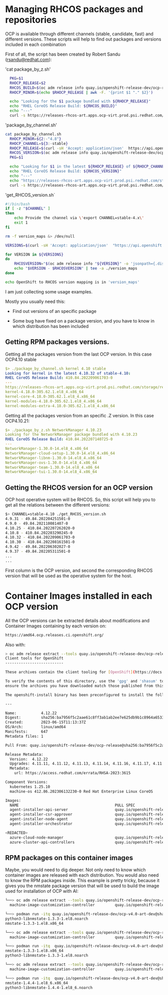 # Managing RHCOS packages and repositories

OCP is available through different channels (stable, candidate, fast) and different versions. These scripts will help to find out packages and versions included in each combination

First of all, the script has been created by Robert Sandu (rsandu@redhat.com):

'cat package_by_z.sh'

```bash
  PKG=$1
  RHOCP_RELEASE=$2
  RHCOS_BUILD=$(oc adm release info quay.io/openshift-release-dev/ocp-release:${RHOCP_RELEASE}-x86_64 -o jsonpath='{.displayVersions.machine-os.Version}')
  RHOCP_MINOR=$(echo $RHOCP_RELEASE | awk -F. '{print $1 "." $2}')

  echo "Looking for the $1 package bundled with ${RHOCP_RELEASE}"
  echo "RHEL CoreOS Release Build: ${RHCOS_BUILD}"
  echo "---"
  curl -s https://releases-rhcos-art.apps.ocp-virt.prod.psi.redhat.com/storage/releases/rhcos-${RHOCP_MINOR}/${RHCOS_BUILD}/x86_64/commitmeta.json | jq -r --arg PKG "$PKG" '. ."rpmostree.rpmdb.pkglist" | .[] | select(.[] | contains('\"$PKG\"')) | .[0] +"-"+ .[2]+"-"+.[3]+"."+.[4]'
```

'package_by_channel.sh'

```bash
cat package_by_channel.sh 
  RHOCP_MINOR=${2:-"4.8"}
  RHOCP_CHANNEL=${3:-stable}
  RHOCP_RELEASE=$(curl -sH 'Accept: application/json'  https://api.openshift.com/api/upgrades_info/v1/graph?channel=${RHOCP_CHANNEL}-${RHOCP_MINOR} | jq -r '.nodes[].version' | sort -n -t . -k2,2 -k3,3 | tail -1)
  RHCOS_VERSION=$(oc adm release info quay.io/openshift-release-dev/ocp-release:${RHOCP_RELEASE}-x86_64 -o jsonpath='{.displayVersions.machine-os.Version}')
  PKG=$1

  echo "Looking for $1 in the latest ${RHOCP_RELEASE} of ${RHOCP_CHANNEL}-${RHOCP_MINOR}:"
  echo "RHEL CoreOS Release Build: ${RHCOS_VERSION}"
  echo "---"
  echo "https://releases-rhcos-art.apps.ocp-virt.prod.psi.redhat.com/storage/releases/rhcos-${RHOCP_MINOR}/${RHCOS_VERSION}/x86_64/commitmeta.json"
  curl -s https://releases-rhcos-art.apps.ocp-virt.prod.psi.redhat.com/storage/releases/rhcos-${RHOCP_MINOR}/${RHCOS_VERSION}/x86_64/commitmeta.json | jq -r --arg PKG "$PKG" '. ."rpmostree.rpmdb.pkglist" | .[] | select(.[] | contains('\"$PKG\"')) | .[0] +"-"+ .[2]+"-"+.[3]+"."+.[4]'
```

'get_RHCOS_version.sh`

```bash
#!/bin/bash
if [ -z "$CHANNEL" ]
then
    echo Provide the channel via \'export CHANNEL=stable-4.x\'
    exit 1
fi

rm -f version_maps &> /dev/null

VERSIONS=$(curl -sH 'Accept: application/json'  "https://api.openshift.com/api/upgrades_info/v1/graph?channel=${CHANNEL}" | jq '.nodes[].version' -r)

for VERSION in ${VERSIONS}
do
    RHCOSVERSION="$(oc adm release info "${VERSION}" -o 'jsonpath={.displayVersions.machine-os.Version}')"
    echo "$VERSION - $RHCOSVERSION" | tee -a ./version_maps
done

echo OpenShift to RHCOS version mapping is in 'version_maps'
```

I am just collecting some usage examples.

Mostly you usually need this:

* Find out versions of an specific package 

* Some bug have fixed on a package version, and you have to know in which distribution has been included

## Getting RPM packages versions.

Getting all the packages version from the last OCP version. In this case OCP4.10 stable

```yaml
$> ./package_by_channel.sh kernel 4.10 stable
Looking for kernel in the latest 4.10.32 of stable-4.10:
RHEL CoreOS Release Build: 410.84.202209061703-0
---
https://releases-rhcos-art.apps.ocp-virt.prod.psi.redhat.com/storage/releases/rhcos-4.10/410.84.202209061703-0/x86_64/commitmeta.json
kernel-4.18.0-305.62.1.el8_4.x86_64
kernel-core-4.18.0-305.62.1.el8_4.x86_64
kernel-modules-4.18.0-305.62.1.el8_4.x86_64
kernel-modules-extra-4.18.0-305.62.1.el8_4.x86_64
```

Getting all the packages version from an specific .Z version. In this case OCP4.10.21:

```yaml
$> ./package_by_z.sh NetworkManager 4.10.23
Looking for the NetworkManager package bundled with 4.10.23
RHEL CoreOS Release Build: 410.84.202207140725-0
---
NetworkManager-1.30.0-14.el8_4.x86_64
NetworkManager-cloud-setup-1.30.0-14.el8_4.x86_64
NetworkManager-libnm-1.30.0-14.el8_4.x86_64
NetworkManager-ovs-1.30.0-14.el8_4.x86_64
NetworkManager-team-1.30.0-14.el8_4.x86_64
NetworkManager-tui-1.30.0-14.el8_4.x86_64
```

## Getting the RHCOS version for an OCP version

OCP host operative system will be RHCOS. So, this script will help you to get all the relations between the different versions:

```bash
$> CHANNEL=stable-4.10 ./get_RHCOS_version.sh 
4.9.31 - 49.84.202204251501-0
4.9.0 - 49.84.202110081407-0
4.10.25 - 410.84.202207262020-0
4.10.8 - 410.84.202203290245-0
4.10.32 - 410.84.202209061703-0
4.10.30 - 410.84.202208161501-0
4.9.42 - 49.84.202206302027-0
4.9.37 - 49.84.202205311501-0
...
...
```

First column is the OCP version, and second the corresponding RHCOS version that will be used as the operative system for the host.

 

# Container Images installed in each OCP version

All the OCP versions can be extracted details about modifications and Container Images containing by each version on: 

```bash
https://amd64.ocp.releases.ci.openshift.org/
```

Also with:

```bash
> oc adm release extract --tools quay.io/openshift-release-dev/ocp-release:4.12.22-x86_64 && cat release.txt 
Client tools for OpenShift
--------------------------

These archives contain the client tooling for [OpenShift](https://docs.openshift.com).

To verify the contents of this directory, use the 'gpg' and 'shasum' tools to
ensure the archives you have downloaded match those published from this location.

The openshift-install binary has been preconfigured to install the following release:

---

Name:           4.12.22
Digest:         sha256:ba7956f5c2aae61c8ff3ab1ab2ee7e625db9b1c8964a65339764db79c148e4e6
Created:        2023-06-15T11:13:37Z
OS/Arch:        linux/amd64
Manifests:      647
Metadata files: 1

Pull From: quay.io/openshift-release-dev/ocp-release@sha256:ba7956f5c2aae61c8ff3ab1ab2ee7e625db9b1c8964a65339764db79c148e4e6

Release Metadata:
  Version:  4.12.22
  Upgrades: 4.11.11, 4.11.12, 4.11.13, 4.11.14, 4.11.16, 4.11.17, 4.11.18, 4.11.19, 4.11.20, 4.11.21, 4.11.22, 4.11.23, 4.11.24, 4.11.25, 4.11.26, 4.11.27, 4.11.28, 4.11.29, 4.11.30, 4.11.31, 4.11.32, 4.11.33, 4.11.34, 4.11.35, 4.11.36, 4.11.37, 4.11.38, 4.11.39, 4.11.40, 4.11.41, 4.11.42, 4.11.43, 4.12.0, 4.12.1, 4.12.2, 4.12.3, 4.12.4, 4.12.5, 4.12.6, 4.12.7, 4.12.8, 4.12.9, 4.12.10, 4.12.11, 4.12.12, 4.12.13, 4.12.14, 4.12.15, 4.12.16, 4.12.17, 4.12.18, 4.12.19, 4.12.20, 4.12.21
  Metadata:
    url: https://access.redhat.com/errata/RHSA-2023:3615

Component Versions:
  kubernetes 1.25.10               
  machine-os 412.86.202306132230-0 Red Hat Enterprise Linux CoreOS

Images:
  NAME                                           PULL SPEC
  agent-installer-api-server                     quay.io/openshift-release-dev/ocp-v4.0-art-dev@sha256:92220ada154f03e41037893bcb49041063f1fecf88143bb8fb8cf6174a7f7b79
  agent-installer-csr-approver                   quay.io/openshift-release-dev/ocp-v4.0-art-dev@sha256:7167308150d1873c8f77e7a51418cd684af37ec80d244696cf7df01b72bc3f19
  agent-installer-node-agent                     quay.io/openshift-release-dev/ocp-v4.0-art-dev@sha256:b51bd8e5f1c76604333394e75f4b26c39197dbe421294e9ebf307c4a5fd9d71a
  agent-installer-orchestrator                   quay.io/openshift-release-dev/ocp-v4.0-art-dev@sha256:6a0597cfa1f50e3532e4d64b1398663c8d433f5dffc46617120a160cf9c28be6

<REDACTED>
  azure-cloud-node-manager                       quay.io/openshift-release-dev/ocp-v4.0-art-dev@sha256:f6768f135c2b8147f442632cb494f5c71646e50786f914b1351c64f87302cca8
  azure-cluster-api-controllers                  quay.io/openshift-release-dev/ocp-v4.0-art-dev@sha256:f4a89044c532c431c8276974f99d9e4082a54f8ffb8eecf8527e593e0ea16126

```

## RPM packages on this container images

Maybe, you would need to dig deeper. Not only need to know which container images are released with each distribution. You would also need to know the RPM packages inside.
This example is pretty tricky, because it gives you the nmstate package version that will be used to build the image used for installation of OCP with AI:

```bash
└──> oc adm release extract --tools quay.io/openshift-release-dev/ocp-release:4.12.1-x86_64 && cat release.txt | grep machine-image-customization-controller
  machine-image-customization-controller         quay.io/openshift-release-dev/ocp-v4.0-art-dev@sha256:877c034cfc85d1299739be1a510b212c26c88d2dc02760f5d3e97c6b6074016c

└──> podman run -itq quay.io/openshift-release-dev/ocp-v4.0-art-dev@sha256:877c034cfc85d1299739be1a510b212c26c88d2dc02760f5d3e97c6b6074016c /bin/bash -c "rpm -qa | grep nmstate"
python3-libnmstate-1.3.3-1.el8.noarch
nmstate-1.3.3-1.el8.x86_64

└──> oc adm release extract --tools quay.io/openshift-release-dev/ocp-release:4.12.21-x86_64 && cat release.txt | grep machine-image-customization-controller
  machine-image-customization-controller         quay.io/openshift-release-dev/ocp-v4.0-art-dev@sha256:d916cf6b88c0a07580e6c17358519b9593482b8ebe44592de47452a5c19b255d

└──> podman run -itq  quay.io/openshift-release-dev/ocp-v4.0-art-dev@sha256:d916cf6b88c0a07580e6c17358519b9593482b8ebe44592de47452a5c19b255d /bin/bash -c "rpm -qa | grep nmstate"
nmstate-1.3.3-1.el8.x86_64
python3-libnmstate-1.3.3-1.el8.noarch

└──> oc adm release extract --tools quay.io/openshift-release-dev/ocp-release:4.12.22-x86_64 && cat release.txt | grep machine-image-customization-controller
  machine-image-customization-controller         quay.io/openshift-release-dev/ocp-v4.0-art-dev@sha256:3d0d96b81f071a0c38ec43bd437b19452a7ec4448810c66f86f9f008b32e4df3

└──> podman run -itq  quay.io/openshift-release-dev/ocp-v4.0-art-dev@sha256:3d0d96b81f071a0c38ec43bd437b19452a7ec4448810c66f86f9f008b32e4df3 /bin/bash -c "rpm -qa | grep nmstate"
nmstate-1.4.4-1.el8_6.x86_64
python3-libnmstate-1.4.4-1.el8_6.noarch

```